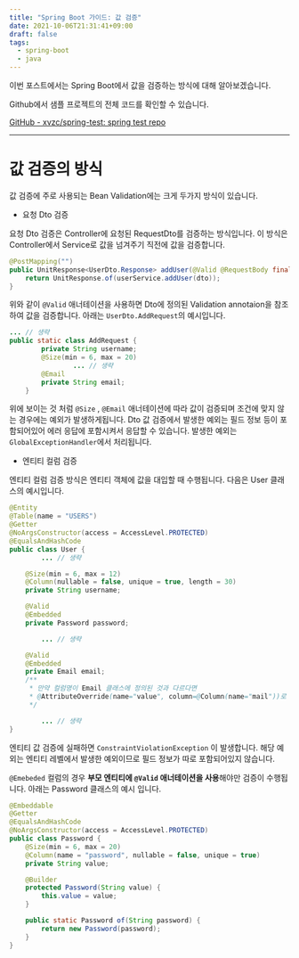 ```yaml
---
title: "Spring Boot 가이드: 값 검증"
date: 2021-10-06T21:31:41+09:00
draft: false
tags:
  - spring-boot
  - java
---
```

이번 포스트에서는 Spring Boot에서 값을 검증하는 방식에 대해 알아보겠습니다.
<!--more-->
Github에서 샘플 프로젝트의 전체 코드를 확인할 수 있습니다.

[GitHub - xvzc/spring-test: spring test repo](https://github.com/xvzc/spring-test)

---

# 값 검증의 방식

값 검증에 주로 사용되는 Bean Validation에는 크게 두가지 방식이 있습니다.

- 요청 Dto 검증

요청 Dto 검증은 Controller에 요청된 RequestDto를 검증하는 방식입니다. 이 방식은 Controller에서 Service로 값을 넘겨주기 직전에 값을 검증합니다.

```java
@PostMapping("")
public UnitResponse<UserDto.Response> addUser(@Valid @RequestBody final UserDto.AddRequest dto) {
    return UnitResponse.of(userService.addUser(dto));
}
```

위와 같이 `@Valid` 애너테이션을 사용하면 Dto에 정의된 Validation annotaion을 참조하여 값을 검증합니다. 아래는 `UserDto.AddRequest`의 예시입니다.

```java
... // 생략
public static class AddRequest {
        private String username;
        @Size(min = 6, max = 20)
				... // 생략
        @Email
        private String email;
    }
```

위에 보이는 것 처럼 `@Size` , `@Email` 애너테이션에 따라 값이 검증되며 조건에 맞지 않는 경우에는 예외가 발생하게됩니다. Dto 값 검증에서 발생한 예외는 필드 정보 등이 포함되어있어 에러 응답에 포함시켜서 응답할 수 있습니다. 발생한 예외는 `GlobalExceptionHandler`에서 처리됩니다.

- 엔티티 컬럼 검증

엔티티 컬럼 검증 방식은 엔티티 객체에 값을 대입할 때 수행됩니다. 다음은 User 클래스의 예시입니다.

```java
@Entity
@Table(name = "USERS")
@Getter
@NoArgsConstructor(access = AccessLevel.PROTECTED)
@EqualsAndHashCode
public class User {
		... // 생략

    @Size(min = 6, max = 12)
    @Column(nullable = false, unique = true, length = 30)
    private String username;

    @Valid
    @Embedded
    private Password password;

		... // 생략

    @Valid
    @Embedded
    private Email email;
    /**
     * 만약 컬럼명이 Email 클래스에 정의된 것과 다르다면
     * @AttributeOverride(name="value", column=@Column(name="mail"))로 덮어쓰기 가능
     */

		... // 생략
}
```

엔티티 값 검증에 실패하면 `ConstraintViolationException` 이 발생합니다. 해당 예외는 엔티티 레벨에서 발생한 예외이므로 필드 정보가 따로 포함되어있지 않습니다.

`@Emebeded` 컬럼의 경우 **부모 엔티티에 `@Valid` 애너테이션을 사용**해야만 검증이 수행됩니다. 아래는 Password 클래스의 예시 입니다.

```java
@Embeddable
@Getter
@EqualsAndHashCode
@NoArgsConstructor(access = AccessLevel.PROTECTED)
public class Password {
    @Size(min = 6, max = 20)
    @Column(name = "password", nullable = false, unique = true)
    private String value;

    @Builder
    protected Password(String value) {
        this.value = value;
    }

    public static Password of(String password) {
        return new Password(password);
    }
}
```
